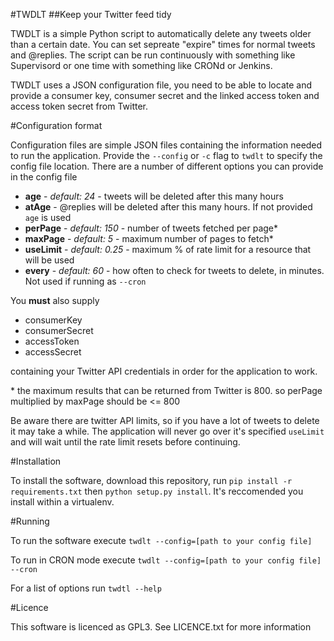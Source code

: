 #TWDLT
##Keep your Twitter feed tidy

TWDLT is a simple Python script to automatically delete any tweets older than a certain date. You can set sepreate "expire" times for normal tweets and @replies. The script can be run continuously with something like Supervisord or one time with something like CRONd or Jenkins.

TWDLT uses a JSON configuration file, you need to be able to locate and provide a consumer key, consumer secret and the linked access token and access token secret from Twitter.

#Configuration format

Configuration files are simple JSON files containing the information needed to run the application. Provide the `--config` or `-c` flag to `twdlt` to specify the config file location. There are a number of different options you can provide in the config file

 * **age** - *default: 24* - tweets will be deleted after this many hours
 * **atAge** - @replies will be deleted after this many hours. If not provided `age` is used
 * **perPage** - *default: 150* - number of tweets fetched per page*
 * **maxPage** - *default: 5* - maximum number of pages to fetch*
 * **useLimit** - *default: 0.25* - maximum % of rate limit for a resource that will be used
 * **every** - *default: 60* - how often to check for tweets to delete, in minutes. Not used if running as `--cron`

You **must** also supply

 * consumerKey
 * consumerSecret
 * accessToken
 * accessSecret

containing your Twitter API credentials in order for the application to work.

\* the maximum results that can be returned from Twitter is 800. so perPage multiplied by maxPage should be <= 800

Be aware there are twitter API limits, so if you have a lot of tweets to delete it may take a while. The application will never go over it's specified `useLimit` and will wait until the rate limit resets before continuing.

#Installation

To install the software, download this repository, run `pip install -r requirements.txt` then `python setup.py install`. It's reccomended you install within a virtualenv.

#Running

To run the software execute `twdlt --config=[path to your config file]`

To run in CRON mode execute `twdlt --config=[path to your config file] --cron`

For a list of options run `twdtl --help`

#Licence

This software is licenced as GPL3. See LICENCE.txt for more information